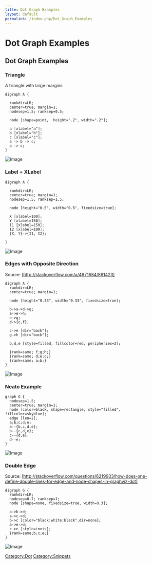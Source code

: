 ```yaml
---
title: Dot Graph Examples
layout: default
permalink: /index.php/Dot_Graph_Examples
---
```


# Dot Graph Examples

## Dot Graph Examples

### Triangle
A triangle with large margins

```text only
digraph A {

  rankdir=LR;
  center=true; margin=1; 
  nodesep=1.5; ranksep=0.5;

  node [shape=point,  height=".2", width=".2"];

  a [xlabel="a"];
  b [xlabel="b"];
  c [xlabel="c"];
  a -> b -> c;
  a -> c;
}
```

<img src="http://i.stack.imgur.com/ibImr.png" alt="Image">


### Label + XLabel
```text only
digraph A {

  rankdir=LR;
  center=true; margin=1; 
  nodesep=1.5; ranksep=1.5;

  node [height="0.5", width="0.5", fixedsize=true];
  
  X [xlabel=100];
  Y [xlabel=150];
  I1 [xlabel=150];
  I2 [xlabel=100];
  {X, Y}->{I1, I2};

}
```

<img src="http://habrastorage.org/files/380/2a0/b41/3802a0b414354ad58397d8a0ebfd0771.png" alt="Image">


### Edges with Opposite Direction
Source: [http://stackoverflow.com/a/4671684/861423]

```text only
digraph A {
  rankdir=LR;
  center=true; margin=1; 

  node [height="0.33", width="0.33", fixedsize=true];

  b->a->d->g;
  a->e->h;
  e->g;
  d->{c,f};

  c->e [dir="back"];
  g->h [dir="back"];

  b,d,e [style=filled, fillcolor=red, peripheries=2];

  {rank=same; f;g;h;}
  {rank=same; d;e;c;}
  {rank=same; a;b;}
}
```

<img src="http://habrastorage.org/files/ddb/cf5/f66/ddbcf5f668c94490a91a563fcfcd3515.png" alt="Image">


### Neato Example
```text only
graph G {
  nodesep=1.5;
  center=true; margin=1; 
  node [color=black, shape=rectangle, style="filled", fillcolor=skyblue];
  edge [len=2];
  a;b;c;d;e;
  a--{b,c,d,e};
  b--{c,d,e};
  c--{d,e};
  d--e;
}
```

<img src="http://habrastorage.org/files/4aa/a61/9d5/4aaa619d5eb6433a812eee3759c82efa.png" alt="Image">


### Double Edge
Source: [http://stackoverflow.com/questions/6219933/how-does-one-define-double-lines-for-edge-and-node-shapes-in-graphviz-dot]

```text only
digraph G {
  rankdir=LR;
  nodesep=0.7; ranksep=1;
  node [shape=none, fixedsize=true, width=0.3];

  a->b->d;
  a->c->d;
  b->c [color="black:white:black",dir=none];
  a->e->d;
  c->e [style=invis];
  {rank=same;b;c;e;}
}
```

<img src="http://habrastorage.org/files/f84/5d8/269/f845d826920c4289ae0376767482c798.png" alt="Image">


[Category:Dot](Category_Dot)
[Category:Snippets](Category_Snippets)